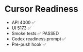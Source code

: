 # Cursor Readiness
- API 4000 ✅
- UI 5173 ✅
- Smoke tests ✅ PASSED
- Codex readiness prompt ✅
- Pre-push hook ✅
